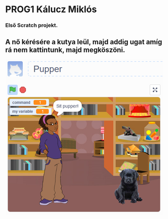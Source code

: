 # **PROG1 Kálucz Miklós**

### Első Scratch projekt.

## A nő kérésére a kutya leül, majd addig ugat amíg rá nem kattintunk, majd megköszöni.

![futás közben](Scratch.PNG)
